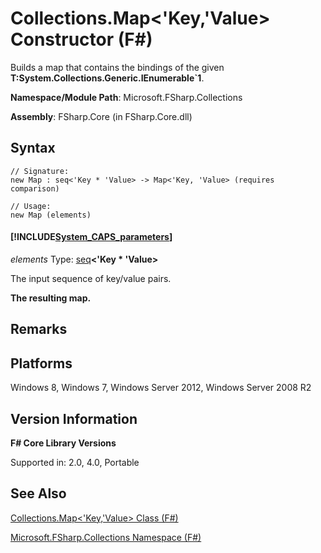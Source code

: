 # Collections.Map<'Key,'Value> Constructor (F#)

Builds a map that contains the bindings of the given **T:System.Collections.Generic.IEnumerable&#96;1**.

**Namespace/Module Path**: Microsoft.FSharp.Collections

**Assembly**: FSharp.Core (in FSharp.Core.dll)


## Syntax

```
// Signature:
new Map : seq<'Key * 'Value> -> Map<'Key, 'Value> (requires comparison)

// Usage:
new Map (elements)
```

#### [!INCLUDE[System_CAPS_parameters](//System/Token/System_CAPS_parameters_md.md)]
*elements*
Type: [seq](http://msdn.microsoft.com/en-us/library/2f0c87c6-8a0d-4d33-92a6-10d1d037ce75)**&lt;'Key &#42; 'Value&gt;**


The input sequence of key/value pairs.



**The resulting map.**
## Remarks

## Platforms
Windows 8, Windows 7, Windows Server 2012, Windows Server 2008 R2


## Version Information
**F# Core Library Versions**

Supported in: 2.0, 4.0, Portable




## See Also
[Collections.Map&#60;'Key,'Value&#62; Class &#40;F&#35;&#41;](Collections.Map%3C%27Key%2C%27Value%3E+Class+%28FSharp%29.md)

[Microsoft.FSharp.Collections Namespace &#40;F&#35;&#41;](Microsoft.FSharp.Collections+Namespace+%28FSharp%29.md)

